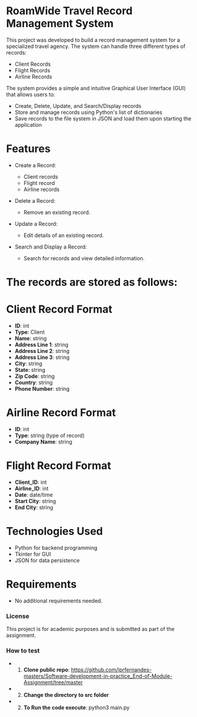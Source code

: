 # RoamWide Travel Record Management System

This project was developed to build a record management system for a specialized travel agency. The system can handle three different types of records:

* Client Records
* Flight Records
* Airline Records

The system provides a simple and intuitive Graphical User Interface (GUI) that allows users to:

* Create, Delete, Update, and Search/Display records
* Store and manage records using Python's list of dictionaries
* Save records to the file system in JSON and load them upon starting the application

# Features

* Create a Record: 
   * Client records
   * Flight record
   * Airline records

* Delete a Record: 
   * Remove an existing record.

* Update a Record:
   * Edit details of an existing record.

* Search and Display a Record:
   * Search for records and view detailed information.

# The records are stored as follows:

# Client Record Format
- **ID**: int
- **Type**: Client
- **Name**: string
- **Address Line 1**: string
- **Address Line 2**: string
- **Address Line 3**: string
- **City**: string
- **State**: string
- **Zip Code**: string
- **Country**: string
- **Phone Number**: string

# Airline Record Format
- **ID**: int
- **Type**: string (type of record)
- **Company Name**: string

# Flight Record Format
- **Client_ID**: int
- **Airline_ID**: int
- **Date**: date/time
- **Start City**: string
- **End City**: string

# Technologies Used
- Python for backend programming
- Tkinter for GUI
- JSON for data persistence

# Requirements
- No additional requirements needed. 

### License ###
This project is for academic purposes and is submitted as part of the assignment.

### How to test ###

* 1. **Clone public repo**: 
https://github.com/lprfernandes-masters/Software-development-in-practice_End-of-Module-Assignment/tree/master
* 2. **Change the directory to src folder**
* 2. **To Run the code execute**: 
python3 main.py 
